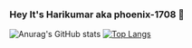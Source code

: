 

### Hey It's Harikumar aka phoenix-1708 👋

![Anurag's GitHub stats](https://github-readme-stats.vercel.app/api?username=phoenix-1708&show_icons=true&hide_rank=true&theme=jolly&include_all_commits&show_owner)
[![Top Langs](https://github-readme-stats.vercel.app/api/top-langs/?username=phoenix-1708&layout=compact)](https://github.com/anuraghazra/github-readme-stats)



